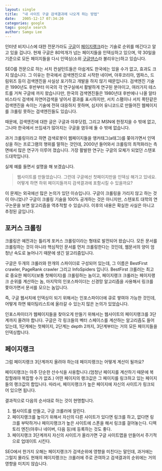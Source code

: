 ```yaml
---
layout: single
title:  "내 사이트 구글 검색결과에 나오게 하는 방법"
date:   2005-12-17 07:34:20
categories: google
tags: google search
author: Samgu Lee
---
```

인터넷 비지니스에 대한 전문가라도 [구글](http://www.google.co.kr/)이 [페이지랭크](http://www.google.com/technology/)라는 기술로 순위를 메긴다고 알고 있을 겁니다. 현재 구글은 80억개가 넘는 페이지들을 인덱싱하고 있으며, 약 30일을 기준으로 모든 페이지들을 다시 인덱싱(소위 [구글댄스](http://dance.efactory.de/)라 불리우는)하고 있습니다.

SEO를 전문으로 하는 서치 컨설턴트들은 아쉽게도 한국에는 있을 수가 없고, 효과도 크지 않습니다. 그 이유는 한국에서 검색엔진으로 시작한 네이버, 야후코리아, 엠파스, 드림위즈 등이 검색엔진을 사실상 포기하고 개발을 하지 않기 때문입니다. 검색엔진 기술은 1990년도 후반부터 미국의 각 연구실에서 활발하게 연구된 분야이고, 여러가지 테스트를 거쳐 구글에 까지 왔습니다만, 한국의 검색엔진들은 1980년대 후반에나 나올 알타비스타식 검색에 자연어검색을 넣어서 결과를 표시하지만, 서치 스팸이나 서치 폭탄같은 검색엔진을 속이는 기술에 전혀 대응하지 못하며, 심지어 유니코드로 만들어진 웹페이지를 크롤링 못하는 검색엔진들도 있습니다.

때문에, 검색엔진에 대한 글은 구글과 야후닷컴, 그리고 MSN에 한정지을 수 밖에 없고, 그나마 한국에서 쓰임새가 많아지는 구글을 염두에 둘 수 밖에 없습니다.

과거 크롤링이라고 하면 검색로봇이 웹페이지들을 앵커태그(a태그)를 쫒아가면서 인덱싱을 하는 프로그램의 행위를 말하는 것인데, 2000년 들어와서 크롤링의 최적화라는 측면에서 많은 연구가 이루어 졌습니다. 가장 활발한 연구는 구글의 모체가 되었던 스텐포드대학입니다.

실제 예를 들면서 설명을 해 보겠습니다.

> 웹사이트를 만들었습니다. 그런데 구글에선 첫페이지만을 인덱싱 해가고 있네요. 어떻게 하면 하위 페이지들까지 검색결과에 포함시킬 수 있을까요?

이 문제는 외국에선 많은 논의가 있던 이슈입니다. 구글이 크롤링을 가리지 않고 하는 것이 아니었나? 구글이 크롤링 기술을 100% 공개하는 것은 아니지만, 스텐포트 대학의 연구논문을 보면 알고리즘을 역추적할 수 있습니다. 이후의 내용은 확실한 사실은 아니고 추정된 글입니다.

## 포커스 크롤링

크롤링은 예전과는 틀리게 포커스 크롤링이라는 형태로 발전되어 왔습니다. 모든 문서를 크롤링하는 것이 아니라 핵심적인 문서를 먼저 크롤링한다는 것인데, 웹문서의 양이 엄청난 속도로 늘어나기 때문에 생긴 알고리즘입니다.

구글은 두개의 크롤러와 한개의 스파이더로 구성되어 있는데, 그 이름은 BestFirst crawler, PageRank crawler 그리고 InfoSpiders 입니다. BestFirst 크롤러는 최고로 중요한 페이지(보통 첫페이지)를 크롤링하는 놈이고, 페이지랭크 크롤러는 페이지랭크 순위를 계산하는 놈, 마지막의 인포스파이더는 신경망 알고리즘을 사용해서 링크를 쫓아가면서 문서를 모으는 놈입니다.

즉, 구글 웹서치에 인덱싱이 되기 위해서는 인포스파이더에 큐로 쌓여야 가능한 것인데, 어떻게 하면 웨이팅리스트에 올라갈 수 있는지 많은 논의가 있었습니다.

인포스파이더가 웹페이지들을 찾아오게 만들기 위해서는 웹사이트의 페이지랭크를 3단계까지 올려야 합니다. 구글은 각 링크들의 벡터 스페이스를 계산하는 알고리즘도 들어있는데, 1단계에는 첫페이지, 2단계는 depth 2까지, 3단계부터는 거의 모든 페이지들을 인덱싱합니다.

## 페이지랭크

그럼 페이지랭크 3단계까지 올려야 하는데 페이지랭크는 어떻게 계산이 될까요?

페이지랭크는 아주 단순한 산수식을 사용합니다.(엄청난 페이지를 계산하기 때문에 복잡할래야 복잡할 수가 없죠.) 어떤 페이지의 랭크값은 그 페이지를 링크하고 있는 페이지들의 랭크값의 합입니다. 따라서, 페이지랭크가 높은 페이지에 자신의 사이트가 링크되어 있으면 됩니다.

결과적으로 다음의 순서대로 하는 것이 현명합니다.

1. 웹사이트를 만들고, 구글 크롤러에 알린다.
2. 페이지랭크를 높이기 위해서 자신의 다른 사이트가 있다면 링크를 하고, 없다면 링크를 부탁하거나 페이지랭크가 높은 사이트에 스폰을 해서 링크를 걸어놓는다. 디렉토리 엔진(야후나 네이버, 다음 등)에 등록하는 것도 좋다.
3. 페이지랭크 3단계까지 자신의 사이트가 올라가면 구글 사이트맵을 만들어서 주기적으로 업데이트 시킨다.

SEO에서 한가지 오해는 페이지랭크가 검색순위에 영향을 미친다는 말인데, 과거에는 그럴지 몰라도 현재의 페이지랭크는 크롤러에 주로 관여하고 검색결과의 순위에는 거의 영향을 미치지 않습니다.
